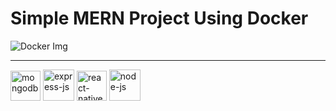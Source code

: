 <h1>Simple MERN Project Using Docker</h1>

<img src="https://img.icons8.com/?size=100&id=cdYUlRaag9G9&format=png&color=000000" alt="Docker Img">

<hr/>

<div class={{display:'flex',flexDirection: 'row',marginTop:'50px'}}>

<img width="48" height="48" src="https://img.icons8.com/color/48/mongodb.png" alt="mongodb"/>

<img width="50" height="50" src="https://img.icons8.com/ios/50/express-js.png" alt="express-js"/>

<img width="48" height="48" src="https://img.icons8.com/color/48/react-native.png" alt="react-native"/>

<img width="50" height="50" src="https://img.icons8.com/fluency/50/node-js.png" alt="node-js"/>
</div>

